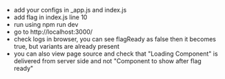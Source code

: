 - add your configs in _app.js and index.js
- add flag in index.js line 10
- run using npm run dev
- go to http://localhost:3000/
- check logs in browser, you can see flagReady as false then it becomes true, but variants are already present
- you can also view page source and check that "Loading Component" is delivered from server side and not "Component to show after flag ready"
